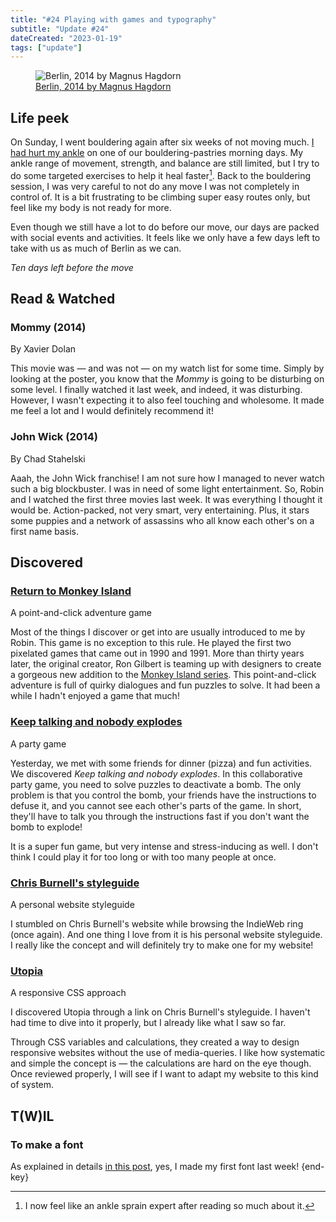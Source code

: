 ```yaml
---
title: "#24 Playing with games and typography"
subtitle: "Update #24"
dateCreated: "2023-01-19"
tags: ["update"]
---
```


<figure>
 <img src="https://upload.wikimedia.org/wikipedia/commons/thumb/d/d0/Berlin%2C_2014_%2814771166515%29.jpg/2560px-Berlin%2C_2014_%2814771166515%29.jpg" alt="Berlin, 2014 by Magnus Hagdorn" />
 <figcaption><a href="https://www.flickr.com/photos/hagdorned/14771166515/">Berlin, 2014 by Magnus Hagdorn</a>
 </figcaption>
</figure>

## Life peek

On Sunday, I went bouldering again after six weeks of not moving much. [I had hurt my ankle](/posts/19-sprained-ankle-and-interactive-fiction/) on one of our bouldering-pastries morning days. My ankle range of movement, strength, and balance are still limited, but I try to do some targeted exercises to help it heal faster[^1]. Back to the bouldering session, I was very careful to not do any move I was not completely in control of. It is a bit frustrating to be climbing super easy routes only, but feel like my body is not ready for more.

Even though we still have a lot to do before our move, our days are packed with social events and activities. It feels like we only have a few days left to take with us as much of Berlin as we can.

_Ten days left before the move_

[^1]: I now feel like an ankle sprain expert after reading so much about it.

## Read & Watched

### Mommy (2014)

<p class="label">By Xavier Dolan</p>

This movie was — and was not — on my watch list for some time. Simply by looking at the poster, you know that the <cite>Mommy</cite> is going to be disturbing on some level. I finally watched it last week, and indeed, it was disturbing. However, I wasn't expecting it to also feel touching and wholesome. It made me feel a lot and I would definitely recommend it!

### John Wick (2014)

<p class="label">By Chad Stahelski</p>

Aaah, the John Wick franchise! I am not sure how I managed to never watch such a big blockbuster. I was in need of some light entertainment. So, Robin and I watched the first three movies last week. It was everything I thought it would be. Action-packed, not very smart, very entertaining. Plus, it stars some puppies and a network of assassins who all know each other's on a first name basis.

## Discovered

### [Return to Monkey Island](https://returntomonkeyisland.com/)

<p class="label">A point-and-click adventure game</p>

Most of the things I discover or get into are usually introduced to me by Robin. This game is no exception to this rule. He played the first two pixelated games that came out in 1990 and 1991. More than thirty years later, the original creator, Ron Gilbert is teaming up with designers to create a gorgeous new addition to the [Monkey Island series](https://en.wikipedia.org/wiki/Monkey_Island). This point-and-click adventure is full of quirky dialogues and fun puzzles to solve. It had been a while I hadn't enjoyed a game that much!

### [Keep talking and nobody explodes](https://keeptalkinggame.com/)

<p class="label">A party game</p>

Yesterday, we met with some friends for dinner (pizza) and fun activities. We discovered <cite>Keep talking and nobody explodes</cite>. In this collaborative party game, you need to solve puzzles to deactivate a bomb. The only problem is that you control the bomb, your friends have the instructions to defuse it, and you cannot see each other's parts of the game. In short, they'll have to talk you through the instructions fast if you don't want the bomb to explode!

It is a super fun game, but very intense and stress-inducing as well. I don't think I could play it for too long or with too many people at once.

### [Chris Burnell's styleguide](https://chrisburnell.com/styleguide/)

<p class="label">A personal website styleguide</p>

I stumbled on Chris Burnell's website while browsing the IndieWeb ring (once again). And one thing I love from it is his personal website styleguide. I really like the concept and will definitely try to make one for my website!

### [Utopia](https://utopia.fyi/)

<p class="label">A responsive CSS approach</p>

I discovered Utopia through a link on Chris Burnell's styleguide. I haven't had time to dive into it properly, but I already like what I saw so far.

Through CSS variables and calculations, they created a way to design responsive websites without the use of media-queries. I like how systematic and simple the concept is — the calculations are hard on the eye though. Once reviewed properly, I will see if I want to adapt my website to this kind of system.

## T(W)IL

### To make a font

As explained in details [in this post](/posts/i-made-a-font/), yes, I made my first font last week! {end-key}
